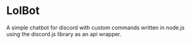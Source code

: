 # LolBot

A simple chatbot for discord with custom commands written in node.js using the discord.js library as an api wrapper.
